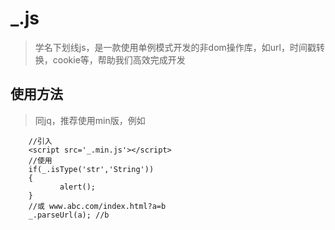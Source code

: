 # _.js
> 学名下划线js，是一款使用单例模式开发的非dom操作库，如url，时间戳转换，cookie等，帮助我们高效完成开发
## 使用方法
> 同jq，推荐使用min版，例如
```
    //引入
    <script src='_.min.js'></script>
    //使用
    if(_.isType('str','String'))
    {
           alert();
    }
    //或 www.abc.com/index.html?a=b
    _.parseUrl(a); //b

```